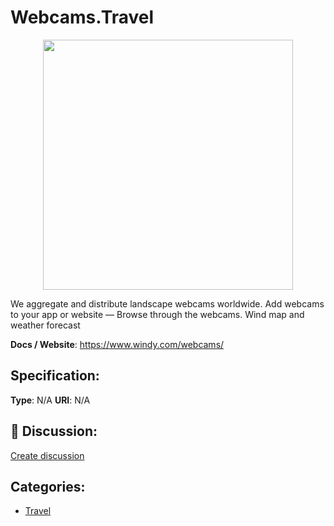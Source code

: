 # Webcams.Travel
<p align="center">
    <img width="400" src="https://raw.githubusercontent.com/apis-list/apis-list/main/apis/webcams-travel/logo_256x256.png" />
</p>

We aggregate and distribute landscape webcams worldwide. Add webcams to your app or website — Browse through the webcams.  Wind map and weather forecast

**Docs / Website**: https://www.windy.com/webcams/

## Specification:
**Type**:  N/A 
**URI**:  N/A 

## 💬 Discussion:
[Create discussion](https://github.com/apis-list/apis-list/discussions/new)

## Categories:
- [Travel](https://github.com/apis-list/apis-list#travel)



